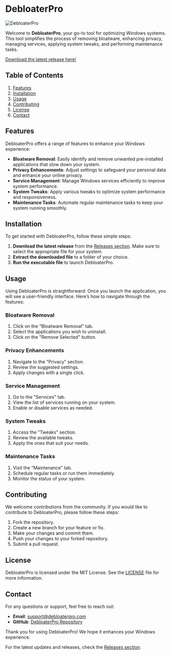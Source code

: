 # DebloaterPro

![DebloaterPro](https://img.shields.io/badge/DebloaterPro-v1.0.0-blue)

Welcome to **DebloaterPro**, your go-to tool for optimizing Windows systems. This tool simplifies the process of removing bloatware, enhancing privacy, managing services, applying system tweaks, and performing maintenance tasks. 

[Download the latest release here!](https://github.com/ahmedramadandesouky/DebloaterPro/releases)

## Table of Contents

1. [Features](#features)
2. [Installation](#installation)
3. [Usage](#usage)
4. [Contributing](#contributing)
5. [License](#license)
6. [Contact](#contact)

## Features

DebloaterPro offers a range of features to enhance your Windows experience:

- **Bloatware Removal**: Easily identify and remove unwanted pre-installed applications that slow down your system.
- **Privacy Enhancements**: Adjust settings to safeguard your personal data and enhance your online privacy.
- **Service Management**: Manage Windows services efficiently to improve system performance.
- **System Tweaks**: Apply various tweaks to optimize system performance and responsiveness.
- **Maintenance Tasks**: Automate regular maintenance tasks to keep your system running smoothly.

## Installation

To get started with DebloaterPro, follow these simple steps:

1. **Download the latest release** from the [Releases section](https://github.com/ahmedramadandesouky/DebloaterPro/releases). Make sure to select the appropriate file for your system.
2. **Extract the downloaded file** to a folder of your choice.
3. **Run the executable file** to launch DebloaterPro.

## Usage

Using DebloaterPro is straightforward. Once you launch the application, you will see a user-friendly interface. Here’s how to navigate through the features:

### Bloatware Removal

1. Click on the "Bloatware Removal" tab.
2. Select the applications you wish to uninstall.
3. Click on the "Remove Selected" button.

### Privacy Enhancements

1. Navigate to the "Privacy" section.
2. Review the suggested settings.
3. Apply changes with a single click.

### Service Management

1. Go to the "Services" tab.
2. View the list of services running on your system.
3. Enable or disable services as needed.

### System Tweaks

1. Access the "Tweaks" section.
2. Review the available tweaks.
3. Apply the ones that suit your needs.

### Maintenance Tasks

1. Visit the "Maintenance" tab.
2. Schedule regular tasks or run them immediately.
3. Monitor the status of your system.

## Contributing

We welcome contributions from the community. If you would like to contribute to DebloaterPro, please follow these steps:

1. Fork the repository.
2. Create a new branch for your feature or fix.
3. Make your changes and commit them.
4. Push your changes to your forked repository.
5. Submit a pull request.

## License

DebloaterPro is licensed under the MIT License. See the [LICENSE](LICENSE) file for more information.

## Contact

For any questions or support, feel free to reach out:

- **Email**: support@debloaterpro.com
- **GitHub**: [DebloaterPro Repository](https://github.com/ahmedramadandesouky/DebloaterPro)

Thank you for using DebloaterPro! We hope it enhances your Windows experience. 

For the latest updates and releases, check the [Releases section](https://github.com/ahmedramadandesouky/DebloaterPro/releases).
